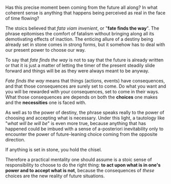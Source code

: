 Has this precise moment been coming from the future all along?
In what coherent sense is anything that happens being perceived as real in the face of time flowing?

The stoics believed that *fata viam invenient*, or "**fate finds the way**".
The phrase epitomises the comfort of fatalism without bringing along all its demotivating effects of inaction.
The enticing allure of a destiny being already set in stone comes in strong forms, but it somehow has to deal with our present power to choose our way.

To say that *fate finds the way* is not to say that the future is already written or that it is just a matter of letting the timer of the present steadily slide forward and things will be as they were always meant to be anyway.

*Fate finds the way* means that things (actions, events) have consequences, and that those consequences are surely set to come.
Do what you want and you will be rewarded with your consequences, set to come in their ways.
What those consequences are depends on both the **choices** one makes and the **necessities** one is faced with.

As well as to the power of destiny, the phrase speaks really to the power of choosing and accepting what is necessary.
Under this light, a tautology like "*what will be will be*" is even more true, because anything that has happened could be imbued with a sense of a-posteriori inevitability only to encounter the power of future-leaning choice coming from the opposite direction.

If anything is set in stone, you hold the chisel.

Therefore a practical mentality one should assume is a stoic sense of responsibility to choose to do the right thing: **to act upon what is in one's power and to accept what is not**, because the consequences of *these* choices are the new reality of future situations.

